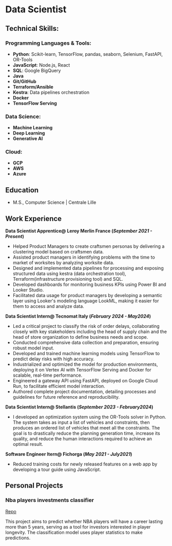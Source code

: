 # Data Scientist

## Technical Skills:

### Programming Languages & Tools:
- **Python**: Scikit-learn, TensorFlow, pandas, seaborn, Selenium, FastAPI, OR-Tools
- **JavaScript**: Node.js, React
- **SQL**: Google BigQuery
- **Java**
- **Git/GitHub**
- **Terraform/Ansible**
- **Kestra**: Data pipelines orchestration
- **Docker**
- **TensorFlow Serving**

### Data Science:
- **Machine Learning**
- **Deep Learning**
- **Generative AI**

### Cloud:
- **GCP**
- **AWS**
- **Azure**


## Education
- M.S., Computer Science	| Centrale Lille	 			        		

## Work Experience
**Data Scientist Apprentice@ Leroy Merlin France (_September 2021 - Present_)**
- Helped Product Managers to create craftsmen personas by delivering a clustering model based on craftsmen data.
- Assisted product managers in identifying problems with the time to market of worksites by analyzing worksite data.
- Designed and implemented data pipelines for processing and exposing structured data using kestra (data orchestration tool), Terraform(infrastructure provisioning tool) and SQL.
- Developed dashboards for monitoring business KPIs using Power BI and Looker Studio.
- Facilitated data usage for product managers by developing a semantic layer using Looker's modeling language LookML, making it easier for them to access and analyze data.

**Data Scientist Intern@ Tecnomat Italy (_February 2024 - May2024_)**
- Led a critical project to classify the risk of order delays, collaborating closely with key stakeholders including the head of supply chain and the head of store organization to define business needs and scope.
- Conducted comprehensive data collection and preparation, ensuring robust model input.
- Developed and trained machine learning models using TensorFlow to predict delay risks with high accuracy.
- Industrialized and optimized the model for production environments, deploying it on Vertex AI with TensorFlow Serving and Docker for scalable, real-time performance.
- Engineered a gateway API using FastAPI, deployed on Google Cloud Run, to facilitate efficient model interaction.
- Authored complete project documentation, detailing processes and guidelines for future reference and reproducibility.

**Data Scientist Intern@ Stellantis (_September 2023 - February2024_)**
- I developed an optimization system using the OR-Tools solver in Python. The system takes as input a list of vehicles and constraints, then produces an ordered list of vehicles that meet all the constraints. The goal is to drastically reduce the planning generation time, increase its quality, and reduce the human interactions required to achieve an optimal result.

**Software Engineer Itern@ Fichorga (_May 2021 - July2021_)**
- Reduced training costs for newly released features on a web app by developing a tour guide using JavaScript.

## Personal Projects
### Nba players investments classifier
[Repo](https://github.com/saadbouhya/nba-inves-classifier)

This project aims to predict whether NBA players will have a career lasting more than 5 years, serving as a tool for investors interested in player longevity. The classification model uses player statistics to make predictions.
